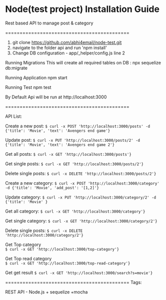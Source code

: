 Node(test project) Installation Guide
===========================================================================

Rest based API to manage post & category

===========================================
1) git clone https://github.com/abhi4email/node-test.git
2) navigate to the folder api and run 'npm install'
3) Change DB configuration - app/_helper/config.js line 2

Running Migrations
This will create all required tables on DB : npx sequelize db:migrate

Running Application
npm start

Running Test
npm test

By Default Api will be run at http://localhost:3000

===========================================

API List: 


Create a new post:
`$ curl -x POST 'http://localhost:3000/posts' -d {'title': 'Movie', 'text': 'Avengers end game'}`

Update post:
`$ curl -x PUT 'http://localhost:3000/posts/2' -d {'title': 'Movie', 'text': 'Avengers end game 2'}`

Get all posts:
`$ curl -x GET 'http://localhost:3000/posts'}`

Get single posts:
`$ curl -x GET 'http://localhost:3000/posts/2'}`

Delete single posts:
`$ curl -x DELETE 'http://localhost:3000/posts/2'}`


Create a new category:
`$ curl -x POST 'http://localhost:3000/category' -d {'title': 'Movie', 'add_post': '[1,2]'}`

Update category:
`$ curl -x PUT 'http://localhost:3000/category/2' -d {'title': 'Movie' }`

Get all category:
`$ curl -x GET 'http://localhost:3000/category'}`

Get single category:
`$ curl -x GET 'http://localhost:3000/category/2'}`

Delete single posts:
`$ curl -x DELETE 'http://localhost:3000/category/2'}`

Get Top category    
`$ curl -x GET 'http://localhost:3000/top-category'}`
	
Get Top read category	
`$ curl -x GET 'http://localhost:3000/top-read-category'}`
	
Get get result
`$ curl -x GET 'http://localhost:3000/search?s=movie'}`
	

===========================================
Tags: 

REST API - Node.js + sequelize +mocha
